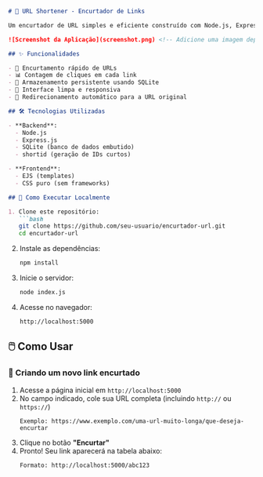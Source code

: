 ```markdown
# 🔗 URL Shortener - Encurtador de Links

Um encurtador de URL simples e eficiente construído com Node.js, Express e SQLite. Transforme URLs longas em links curtos e fáceis de compartilhar!

![Screenshot da Aplicação](screenshot.png) <!-- Adicione uma imagem depois -->

## ✨ Funcionalidades

- 🚀 Encurtamento rápido de URLs
- 📊 Contagem de cliques em cada link
- 💾 Armazenamento persistente usando SQLite
- 🎨 Interface limpa e responsiva
- 🔄 Redirecionamento automático para a URL original

## 🛠️ Tecnologias Utilizadas

- **Backend**:
  - Node.js
  - Express.js
  - SQLite (banco de dados embutido)
  - shortid (geração de IDs curtos)

- **Frontend**:
  - EJS (templates)
  - CSS puro (sem frameworks)

## 🚀 Como Executar Localmente

1. Clone este repositório:
   ```bash
   git clone https://github.com/seu-usuario/encurtador-url.git
   cd encurtador-url
   ```

2. Instale as dependências:
   ```bash
   npm install
   ```

3. Inicie o servidor:
   ```bash
   node index.js
   ```

4. Acesse no navegador:
   ```
   http://localhost:5000
   ```

## 🖱️ Como Usar

### 🔗 Criando um novo link encurtado
1. Acesse a página inicial em `http://localhost:5000`
2. No campo indicado, cole sua URL completa (incluindo `http://` ou `https://`)
   ```
   Exemplo: https://www.exemplo.com/uma-url-muito-longa/que-deseja-encurtar
   ```
3. Clique no botão **"Encurtar"**
4. Pronto! Seu link aparecerá na tabela abaixo:
   ```
   Formato: http://localhost:5000/abc123
   ```
```